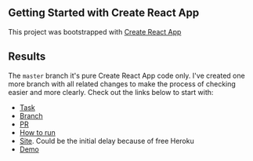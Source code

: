 ## Getting Started with Create React App

This project was bootstrapped with [Create React App](https://github.com/facebook/create-react-app)

## Results
The `master` branch it's pure Create React App code only. I've created one more branch with all related changes to make the process of checking easier and more clearly. Check out the links below to start with:

- [Task](https://github.com/shtbik/annalise.ai-test/tree/feature/image-search-box#what-do-we-want-to-get-from-the-interview)
- [Branch](https://github.com/shtbik/annalise.ai-test/tree/feature/image-search-box)
- [PR](https://github.com/shtbik/annalise.ai-test/pull/1)
- [How to run](https://github.com/shtbik/annalise.ai-test/tree/feature/image-search-box#getting-start)
- [Site](https://shtbik.github.io/annalise.ai-test/). Could be the initial delay because of free Heroku
- [Demo](https://drive.google.com/file/d/1bw_QBcnevR6tyI4WPmFI17ZcyaT-IAhc/view?usp=sharing)
